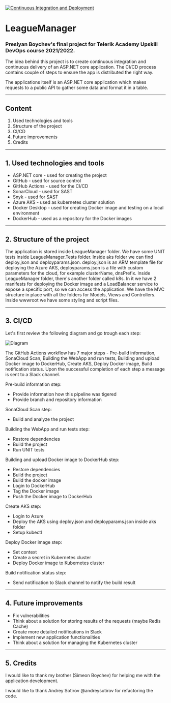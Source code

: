 [![Continuous Integration and Deployment](https://github.com/pboychev/LeagueManager/actions/workflows/ci-cd.yaml/badge.svg)](https://github.com/pboychev/LeagueManager/actions/workflows/ci-cd.yaml)


# LeagueManager
### Presiyan Boychev's final project for Telerik Academy Upskill DevOps course 2021/2022.

The idea behind this project is to create continuous integration and continuous delivery of an ASP.NET core application. The CI/CD process contains couple of steps to ensure the app is distributed the right way. 

The applications itself is an ASP.NET core application which makes requests to a public API to gather some data and format it in a table. 

<hr />

## Content

1. Used technologies and tools
2. Structure of the project
3. CI/CD
4. Future improvements
5. Credits

<hr />

## 1. Used technologies and tools

- ASP.NET core - used for creating the project 
- GitHub - used for source control
- GitHub Actions - used for the CI/CD
- SonarCloud - used for SAST
- Snyk - used for SAST
- Azure AKS - used as kubernetes cluster solution
- Docker Desktop - used for creating Docker image and testing on a local environment
- DockerHub - used as a repository for the Docker images

<hr />

## 2. Structure of the project

The application is stored inside LeagueManager folder. We have some UNIT tests inside LeagueManager.Tests folder. Inside aks folder we can find deploy.json and deployparams.json. deploy.json is an ARM template file for deploying the Azure AKS, deployparams.json is a file with custom parameters for the cloud, for example clusterName, dnsPrefix. Inside LeagueManager folder, there's another folder called k8s. In it we have 2 manifests for deploying the Docker image and a LoadBalancer service to expose a specific port, so we can access the application. We have the MVC structure in place with all the folders for Models, Views and Controllers. Inside wwwroot we have some styling and script files.

<hr />

## 3. CI/CD

Let's first review the following diagram and go trough each step: 


![Diagram](/assets/images/CI-CD.png)

The GitHub Actions workflow has 7 major steps - Pre-build information, SonaCloud Scan, Building the WebApp and run tests, Building and upload Docker image to DockerHub, Create AKS, Deploy Docker image, Build notification status. Upon the successful completion of each step a message is sent to a Slack channel.

Pre-build information step:
- Provide information how this pipeline was tigered
- Provide branch and repository information

SonaCloud Scan step:
- Build and analyze the project
 
Building the WebApp and run tests step:
- Restore dependencies
- Build the project
- Run UNIT tests
  
Building and upload Docker image to DockerHub step:
- Restore dependencies
- Build the project
- Build the docker image
- Login to DockerHub
- Tag the Docker image
- Push the Docker image to DockerHub
   
Create AKS step:
- Login to Azure
- Deploy the AKS using deploy.json and deployparams.json inside aks folder
- Setup kubectl

Deploy Docker image step:
- Set context
- Create a secret in Kubernetes cluster
- Deploy Docker image to Kubernetes cluster
     
Build notification status step: 
- Send notification to Slack channel to notify the build result

<hr />

## 4. Future improvements

- Fix vulnerabilities
- Think about a solution for storing results of the requests (maybe Redis Cache)
- Create more detailed notifications in Slack
- Implement new application functionalities
- Think about a solution for managing the Kubernetes cluster

<hr />

## 5. Credits

I would like to thank my brother (Simeon Boychev) for helping me with the application development. 

I would like to thank Andrey Sotirov @andreysotirov for refactoring the code. 




